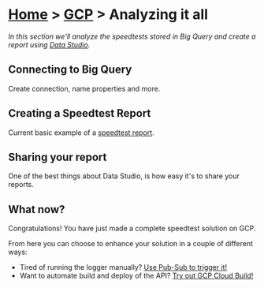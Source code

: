 [Home](../README) > [GCP](index) > Analyzing it all
===================================================
_In this section we'll analyze the speedtests stored in Big Query and create a report using [Data Studio](https://datastudio.google.com/)._

Connecting to Big Query
-----------------------
Create connection, name properties and more.

Creating a Speedtest Report
---------------------------
Current basic example of a [speedtest report](https://datastudio.google.com/open/1w0zwpAn4eXDWgEvk_LXP6crbrmUnz5T5).

Sharing your report
-------------------
One of the best things about Data Studio, is how easy it's to share your reports.

What now?
---------
Congratulations! You have just made a complete speedtest solution on GCP.

From here you can choose to enhance your solution in a couple of different ways:
* Tired of running the logger manually? [Use Pub-Sub to trigger it!](triggering-speedtests)
* Want to automate build and deploy of the API? [Try out GCP Cloud Build!](automate-the-api-build)